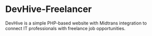 # DevHive-Freelancer
DevHive is a simple PHP-based website with Midtrans integration to connect IT professionals with freelance job opportunities.
